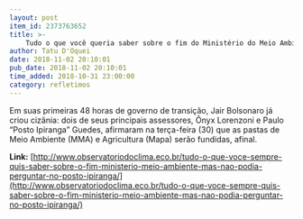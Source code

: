 ```yaml
---
layout: post
item_id: 2373763652
title: >-
    Tudo o que você queria saber sobre o fim do Ministério do Meio Ambiente (mas não podia perguntar no posto Ipiranga)
author: Tatu D'Oquei
date: 2018-11-02 20:10:01
pub_date: 2018-11-02 20:10:01
time_added: 2018-10-31 23:00:00
category: refletimos
---
```


Em suas primeiras 48 horas de governo de transição, Jair Bolsonaro já criou cizânia: dois de seus principais assessores, Ônyx Lorenzoni e Paulo “Posto Ipiranga” Guedes, afirmaram na terça-feira (30) que as pastas de Meio Ambiente (MMA) e Agricultura (Mapa) serão fundidas, afinal.

**Link:** [http://www.observatoriodoclima.eco.br/tudo-o-que-voce-sempre-quis-saber-sobre-o-fim-ministerio-meio-ambiente-mas-nao-podia-perguntar-no-posto-ipiranga/](http://www.observatoriodoclima.eco.br/tudo-o-que-voce-sempre-quis-saber-sobre-o-fim-ministerio-meio-ambiente-mas-nao-podia-perguntar-no-posto-ipiranga/)

